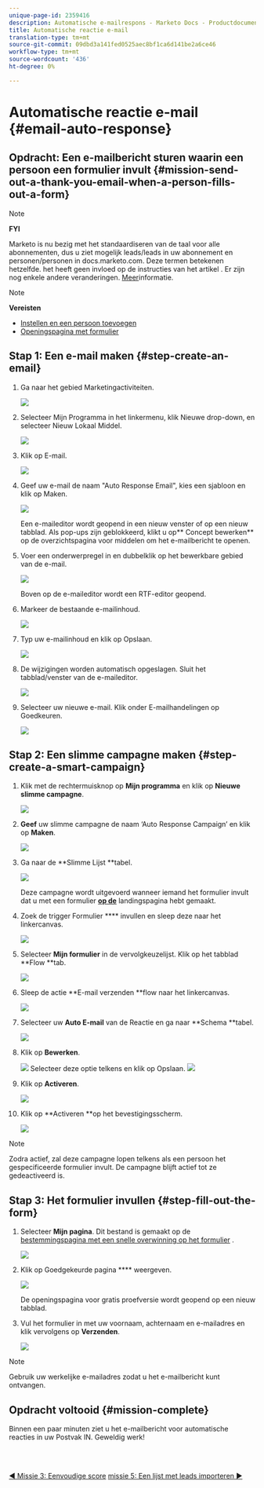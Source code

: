 ```yaml
---
unique-page-id: 2359416
description: Automatische e-mailrespons - Marketo Docs - Productdocumentatie
title: Automatische reactie e-mail
translation-type: tm+mt
source-git-commit: 09dbd3a141fed0525aec8bf1ca6d141be2a6ce46
workflow-type: tm+mt
source-wordcount: '436'
ht-degree: 0%

---
```



# Automatische reactie e-mail {#email-auto-response}

## Opdracht: Een e-mailbericht sturen waarin een persoon een formulier invult {#mission-send-out-a-thank-you-email-when-a-person-fills-out-a-form}

>[!NOTE]
>
>**FYI**
>
>Marketo is nu bezig met het standaardiseren van de taal voor alle abonnementen, dus u ziet mogelijk leads/leads in uw abonnement en personen/personen in docs.marketo.com. Deze termen betekenen hetzelfde. het heeft geen invloed op de instructies van het artikel . Er zijn nog enkele andere veranderingen. [Meer](http://docs.marketo.com/display/DOCS/Updates+to+Marketo+Terminology)informatie.

>[!NOTE]
>
>**Vereisten**
>
>* [Instellen en een persoon toevoegen](get-set-up-and-add-a-person.md)
>* [Openingspagina met formulier](landing-page-with-a-form.md)

>



## Stap 1: Een e-mail maken {#step-create-an-email}

1. Ga naar het gebied Marketingactiviteiten.

   ![](assets/one-2.png)

1. Selecteer Mijn Programma in het linkermenu, klik Nieuwe drop-down, en selecteer Nieuw Lokaal Middel.

   ![](assets/two-3.png)

1. Klik op E-mail.

   ![](assets/three-2.png)

1. Geef uw e-mail de naam &quot;Auto Response Email&quot;, kies een sjabloon en klik op Maken.

   ![](assets/four-1.png)

   Een e-maileditor wordt geopend in een nieuw venster of op een nieuw tabblad. Als pop-ups zijn geblokkeerd, klikt u op** Concept bewerken** op de overzichtspagina voor middelen om het e-mailbericht te openen.

1. Voer een onderwerpregel in en dubbelklik op het bewerkbare gebied van de e-mail.

   ![](assets/five-2.png)

   Boven op de e-maileditor wordt een RTF-editor geopend.

1. Markeer de bestaande e-mailinhoud.

   ![](assets/six-2.png)

1. Typ uw e-mailinhoud en klik op Opslaan.

   ![](assets/seven-2.png)

1. De wijzigingen worden automatisch opgeslagen. Sluit het tabblad/venster van de e-maileditor.

   ![](assets/eight-1.png)

1. Selecteer uw nieuwe e-mail. Klik onder E-mailhandelingen op Goedkeuren.

   ![](assets/image2014-9-24-11-3a55-3a16.png)

## Stap 2: Een slimme campagne maken {#step-create-a-smart-campaign}

1. Klik met de rechtermuisknop op **Mijn programma** en klik op **Nieuwe slimme campagne**.

   ![](assets/image2014-9-24-11-3a56-3a13.png)

1. **Geef** uw slimme campagne de naam ‘Auto Response Campaign’ en klik op **Maken**.

   ![](assets/image2014-9-24-11-3a56-3a25.png)

1. Ga naar de **Slimme Lijst **tabel.

   ![](assets/image2014-9-24-11-3a56-3a38.png)

   Deze campagne wordt uitgevoerd wanneer iemand het formulier invult dat u met een formulier [**op de**](landing-page-with-a-form.md) landingspagina hebt gemaakt.

1. Zoek de trigger Formulier **** invullen en sleep deze naar het linkercanvas.

   ![](assets/image2014-9-24-11-3a57-3a18.png)

1. Selecteer **Mijn formulier** in de vervolgkeuzelijst. Klik op het tabblad **Flow **tab.

   ![](assets/image2014-9-24-11-3a57-3a29.png)

1. Sleep de actie **E-mail verzenden **flow naar het linkercanvas.

   ![](assets/image2014-9-24-11-3a57-3a41.png)

1. Selecteer uw **Auto E-mail** van de Reactie en ga naar **Schema **tabel.

   ![](assets/image2014-9-24-11-3a57-3a53.png)

1. Klik op **Bewerken**.

   ![](assets/8.png)
Selecteer deze optie telkens en klik op Opslaan.
   ![](assets/9.png)

1. Klik op **Activeren**.

   ![](assets/10.png)

1. Klik op **Activeren **op het bevestigingsscherm.

   ![](assets/11.png)

>[!NOTE]
>
>Zodra actief, zal deze campagne lopen telkens als een persoon het gespecificeerde formulier invult. De campagne blijft actief tot ze gedeactiveerd is.

## Stap 3: Het formulier invullen {#step-fill-out-the-form}

1. Selecteer **Mijn pagina**. Dit bestand is gemaakt op de [bestemmingspagina met een snelle overwinning op het formulier](landing-page-with-a-form.md) .

   ![](assets/image2014-9-24-12-3a0-3a8.png)

1. Klik op Goedgekeurde pagina **** weergeven.

   ![](assets/image2014-9-24-12-3a0-3a18.png)

   De openingspagina voor gratis proefversie wordt geopend op een nieuw tabblad.

1. Vul het formulier in met uw voornaam, achternaam en e-mailadres en klik vervolgens op **Verzenden**.

   ![](assets/image2014-9-24-12-3a0-3a28.png)

>[!NOTE]
>
>Gebruik uw werkelijke e-mailadres zodat u het e-mailbericht kunt ontvangen.

## Opdracht voltooid {#mission-complete}

Binnen een paar minuten ziet u het e-mailbericht voor automatische reacties in uw Postvak IN. Geweldig werk!

<br> 

[◄ Missie 3: Eenvoudige score](simple-scoring.md) [missie 5: Een lijst met leads importeren ►](import-a-list-of-people.md)